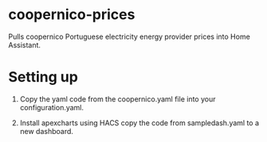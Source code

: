 # coopernico-prices
Pulls coopernico Portuguese electricity energy provider prices into Home Assistant.

# Setting up
1) Copy the yaml code from the coopernico.yaml file into your configuration.yaml.

2) Install apexcharts using HACS copy the code from sampledash.yaml to a new dashboard.





